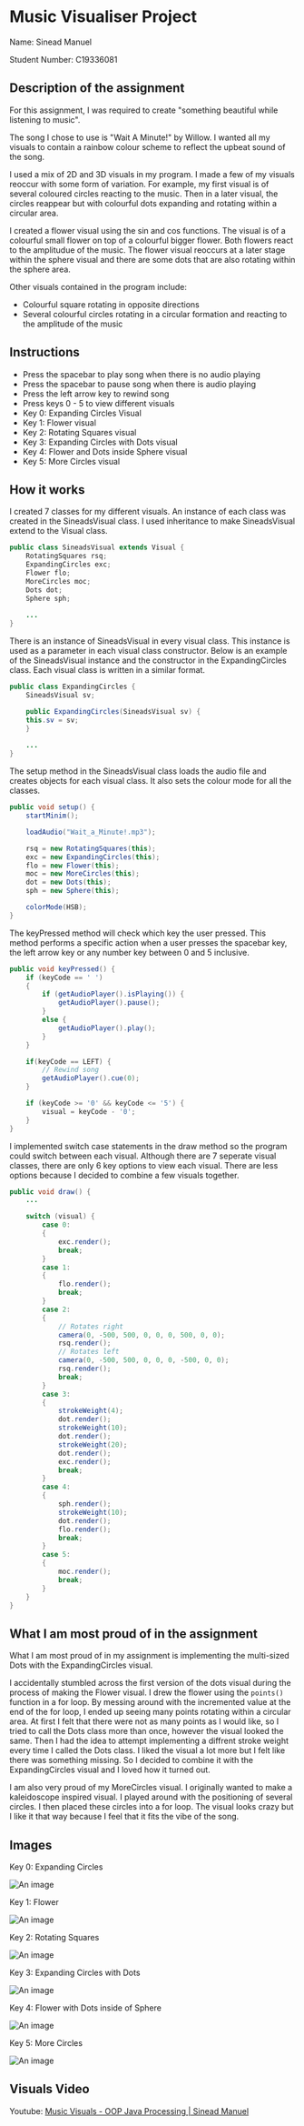 # Music Visualiser Project

Name: Sinead Manuel

Student Number: C19336081

## Description of the assignment
For this assignment, I was required to create "something beautiful while listening to music".

The song I chose to use is "Wait A Minute!" by Willow. I wanted all my visuals to contain a rainbow colour scheme to reflect the upbeat sound of the song.

I used a mix of 2D and 3D visuals in my program. I made a few of my visuals reoccur with some form of variation. For example, my first visual is of several coloured circles reacting to the music. Then in a later visual, the circles reappear but with colourful dots expanding and rotating within a circular area.

I created a flower visual using the sin and cos functions. The visual is of a colourful small flower on top of a colourful bigger flower. Both flowers react to the amplitudue of the music. The flower visual reoccurs at a later stage within the sphere visual and there are some dots that are also rotating within the sphere area.

Other visuals contained in the program include:
- Colourful square rotating in opposite directions
- Several colourful circles rotating in a circular formation and reacting to the amplitude of the music

## Instructions
- Press the spacebar to play song when there is no audio playing
- Press the spacebar to pause song when there is audio playing
- Press the left arrow key to rewind song
- Press keys 0 - 5 to view different visuals
- Key 0: Expanding Circles Visual
- Key 1: Flower visual
- Key 2: Rotating Squares visual
- Key 3: Expanding Circles with Dots visual
- Key 4: Flower and Dots inside Sphere visual
- Key 5: More Circles visual

## How it works
I created 7 classes for my different visuals. An instance of each class was created in the SineadsVisual class. I used inheritance to make SineadsVisual extend to the Visual class.
```Java
public class SineadsVisual extends Visual {
    RotatingSquares rsq;
    ExpandingCircles exc;
    Flower flo;
    MoreCircles moc;
    Dots dot;
    Sphere sph;
	
	...
}
```

There is an instance of SineadsVisual in every visual class. This instance is used as a parameter in each visual class constructor. Below is an example of the SineadsVisual instance and the constructor in the ExpandingCircles class. Each visual class is written in a similar format.
```Java
public class ExpandingCircles {
	SineadsVisual sv;

	public ExpandingCircles(SineadsVisual sv) {
	this.sv = sv;
	}
	
	...
}
```

The setup method in the SineadsVisual class loads the audio file and creates objects for each visual class. It also sets the colour mode for all the classes.
```Java
public void setup() {
	startMinim();

	loadAudio("Wait_a_Minute!.mp3");

	rsq = new RotatingSquares(this);
	exc = new ExpandingCircles(this);
	flo = new Flower(this);
	moc = new MoreCircles(this);
	dot = new Dots(this);
	sph = new Sphere(this);

	colorMode(HSB);
}
```

The keyPressed method will check which key the user pressed. This method performs a specific action when a user presses the spacebar key, the left arrow key or any number key between 0 and 5 inclusive.
```Java
public void keyPressed() {
	if (keyCode == ' ')
	{
		if (getAudioPlayer().isPlaying()) {
			getAudioPlayer().pause();
		}
		else {
			getAudioPlayer().play();
		}
	}

	if(keyCode == LEFT) {
		// Rewind song
		getAudioPlayer().cue(0);
	}

	if (keyCode >= '0' && keyCode <= '5') {
		visual = keyCode - '0';
	}
}
```

I implemented switch case statements in the draw method so the program could switch between each visual. Although there are 7 seperate visual classes, there are only 6 key options to view each visual. There are less options because I decided to combine a few visuals together.
```Java
public void draw() {
	...

	switch (visual) {
		case 0:
		{
			exc.render();
			break;
		}
		case 1:
		{
			flo.render();
			break;
		}
		case 2:
		{
			// Rotates right
			camera(0, -500, 500, 0, 0, 0, 500, 0, 0);
			rsq.render();
			// Rotates left
			camera(0, -500, 500, 0, 0, 0, -500, 0, 0);
			rsq.render();
			break;
		}
		case 3:
		{                
			strokeWeight(4);
			dot.render();
			strokeWeight(10);
			dot.render();
			strokeWeight(20);
			dot.render();
			exc.render();
			break;
		}
		case 4:
		{
			sph.render();
			strokeWeight(10);
			dot.render();
			flo.render();
			break;
		}
		case 5:
		{                
			moc.render();
			break;
		}
	}
}
```

## What I am most proud of in the assignment
What I am most proud of in my assignment is implementing the multi-sized Dots with the ExpandingCircles visual.

I accidentally stumbled across the first version of the dots visual during the process of making the Flower visual. I drew the flower using the `points()` function in a for loop. By messing around with the incremented value at the end of the for loop, I ended up seeing many points rotating within a circular area. At first I felt that there were not as many points as I would like, so I tried to call the Dots class more than once, however the visual looked the same. Then I had the idea to attempt implementing a diffrent stroke weight every time I called the Dots class. I liked the visual a lot more but I felt like there was something missing. So I decided to combine it with the ExpandingCircles visual and I loved how it turned out.

I am also very proud of my MoreCircles visual. I originally wanted to make a kaleidoscope inspired visual. I played around with the positioning of several circles. I then placed these circles into a for loop. The visual looks crazy but I like it that way because I feel that it fits the vibe of the song.

## Images
Key 0: Expanding Circles

![An image](images/Expanding_Circles.jpg)

Key 1: Flower

![An image](images/Flower.jpg)

Key 2: Rotating Squares

![An image](images/Rotating_Squares.jpg)

Key 3: Expanding Circles with Dots

![An image](images/ExpandingCircles_Dots.jpg)

Key 4: Flower with Dots inside of Sphere

![An image](images/Flower_Sphere_Dots.jpg)

Key 5: More Circles

![An image](images/MoreCircles_Dots.jpg)

## Visuals Video

Youtube: [Music Visuals - OOP Java Processing | Sinead Manuel](https://www.youtube.com/watch?v=nj5XM3YQusE)
